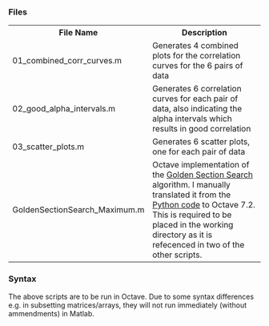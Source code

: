 <h3>Files</h3>
<table>
  <tr><th>File Name</th><th>Description</th></tr>
  <tr><td>01_combined_corr_curves.m</td><td>Generates 4 combined plots for the correlation curves for the 6 pairs of data</td></tr>
  <tr><td>02_good_alpha_intervals.m</td><td>Generates 6 correlation curves for each pair of data, also indicating the alpha intervals which results in good correlation</td></tr>
  <tr><td>03_scatter_plots.m</td><td>Generates 6 scatter plots, one for each pair of data</td></tr>
  <tr><td>GoldenSectionSearch_Maximum.m</td><td>Octave implementation of the <a href="https://en.wikipedia.org/wiki/Golden-section_search">Golden Section Search</a> algorithm. I manually translated it from the <a href="https://en.wikipedia.org/wiki/Golden-section_search">Python code</a> to Octave 7.2. This is required to be placed in the working directory as it is refecenced in two of the other scripts.</td></tr>
</table>
<h3>Syntax</h3>
<p>The above scripts are to be run in Octave. Due to some syntax differences e.g. in subsetting matrices/arrays, they will not run immediately (without ammendments) in Matlab.</p>